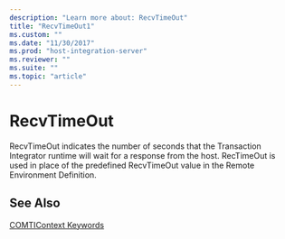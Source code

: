 ```yaml
---
description: "Learn more about: RecvTimeOut"
title: "RecvTimeOut1"
ms.custom: ""
ms.date: "11/30/2017"
ms.prod: "host-integration-server"
ms.reviewer: ""
ms.suite: ""
ms.topic: "article"
---
```

# RecvTimeOut
RecvTimeOut indicates the number of seconds that the Transaction Integrator runtime will wait for a response from the host. RecTimeOut is used in place of the predefined RecvTimeOut value in the Remote Environment Definition.  
  
## See Also  
 [COMTIContext Keywords](../core/comticontext-keywords1.md)
